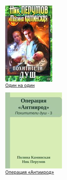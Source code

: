 ![](Один%20на%20один.jpg)  
[Один на один](Один%20на%20один)

![](Операция%20«Антиирод».jpg)  
[Операция «Антиирод»](Операция%20«Антиирод»)

